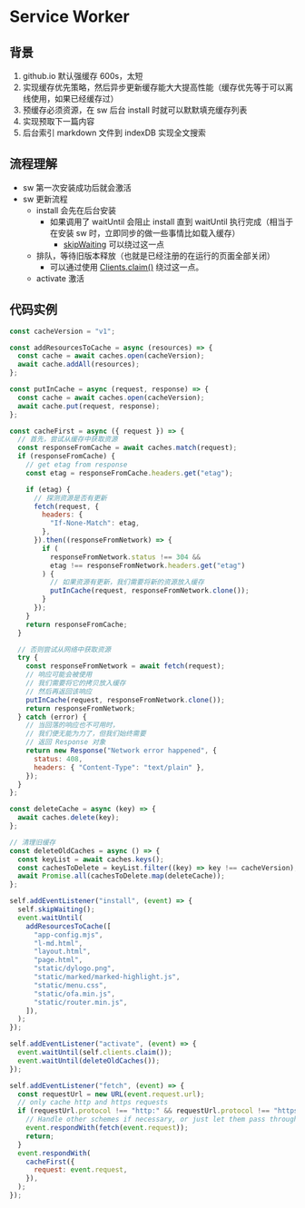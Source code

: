 # Service Worker

## 背景

1. github.io 默认强缓存 600s，太短
2. 实现缓存优先策略，然后异步更新缓存能大大提高性能（缓存优先等于可以离线使用，如果已经缓存过）
3. 预缓存必须资源，在 sw 后台 install 时就可以默默填充缓存列表
4. 实现预取下一篇内容
5. 后台索引 markdown 文件到 indexDB 实现全文搜索

## 流程理解

- sw 第一次安装成功后就会激活
- sw 更新流程
  - install 会先在后台安装
    - 如果调用了 waitUntil 会阻止 install 直到 waitUntil 执行完成（相当于在安装 sw 时，立即同步的做一些事情比如载入缓存）
      - [skipWaiting](https://developer.mozilla.org/en-US/docs/Web/API/ServiceWorkerGlobalScope/skipWaiting) 可以绕过这一点
  - 排队，等待旧版本释放（也就是已经注册的在运行的页面全部关闭）
    - 可以通过使用 [Clients.claim()](https://developer.mozilla.org/zh-CN/docs/Web/API/Clients/claim) 绕过这一点。
  - activate 激活

## 代码实例

```js
const cacheVersion = "v1";

const addResourcesToCache = async (resources) => {
  const cache = await caches.open(cacheVersion);
  await cache.addAll(resources);
};

const putInCache = async (request, response) => {
  const cache = await caches.open(cacheVersion);
  await cache.put(request, response);
};

const cacheFirst = async ({ request }) => {
  // 首先，尝试从缓存中获取资源
  const responseFromCache = await caches.match(request);
  if (responseFromCache) {
    // get etag from response
    const etag = responseFromCache.headers.get("etag");

    if (etag) {
      // 探测资源是否有更新
      fetch(request, {
        headers: {
          "If-None-Match": etag,
        },
      }).then((responseFromNetwork) => {
        if (
          responseFromNetwork.status !== 304 &&
          etag !== responseFromNetwork.headers.get("etag")
        ) {
          // 如果资源有更新，我们需要将新的资源放入缓存
          putInCache(request, responseFromNetwork.clone());
        }
      });
    }
    return responseFromCache;
  }

  // 否则尝试从网络中获取资源
  try {
    const responseFromNetwork = await fetch(request);
    // 响应可能会被使用
    // 我们需要将它的拷贝放入缓存
    // 然后再返回该响应
    putInCache(request, responseFromNetwork.clone());
    return responseFromNetwork;
  } catch (error) {
    // 当回落的响应也不可用时，
    // 我们便无能为力了，但我们始终需要
    // 返回 Response 对象
    return new Response("Network error happened", {
      status: 408,
      headers: { "Content-Type": "text/plain" },
    });
  }
};

const deleteCache = async (key) => {
  await caches.delete(key);
};

// 清理旧缓存
const deleteOldCaches = async () => {
  const keyList = await caches.keys();
  const cachesToDelete = keyList.filter((key) => key !== cacheVersion);
  await Promise.all(cachesToDelete.map(deleteCache));
};

self.addEventListener("install", (event) => {
  self.skipWaiting();
  event.waitUntil(
    addResourcesToCache([
      "app-config.mjs",
      "l-md.html",
      "layout.html",
      "page.html",
      "static/dylogo.png",
      "static/marked/marked-highlight.js",
      "static/menu.css",
      "static/ofa.min.js",
      "static/router.min.js",
    ]),
  );
});

self.addEventListener("activate", (event) => {
  event.waitUntil(self.clients.claim());
  event.waitUntil(deleteOldCaches());
});

self.addEventListener("fetch", (event) => {
  const requestUrl = new URL(event.request.url);
  // only cache http and https requests
  if (requestUrl.protocol !== "http:" && requestUrl.protocol !== "https:") {
    // Handle other schemes if necessary, or just let them pass through
    event.respondWith(fetch(event.request));
    return;
  }
  event.respondWith(
    cacheFirst({
      request: event.request,
    }),
  );
});
```

